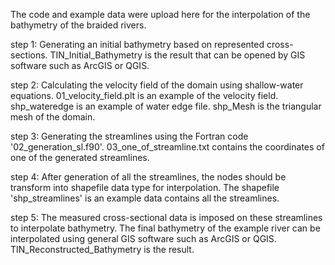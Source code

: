 The code and example data were upload here for the interpolation of the bathymetry of the braided rivers. 

step 1:
Generating an initial bathymetry based on represented cross-sections.
TIN_Initial_Bathymetry is the result that can be opened by GIS software such as ArcGIS or QGIS.

step 2:
Calculating the velocity field of the domain using shallow-water equations. 
01_velocity_field.plt is an example of the velocity field. 
shp_wateredge is an example of water edge file.
shp_Mesh is the triangular mesh of the domain.

step 3:
Generating the streamlines using the Fortran code '02_generation_sl.f90'.
03_one_of_streamline.txt contains the coordinates of one of the generated streamlines.

step 4:
After generation of all the streamlines, the nodes should be transform into shapefile data type for interpolation.
The shapefile 'shp_streamlines' is an example data contains all the streamlines.

step 5:
The measured cross-sectional data is imposed on these streamlines to interpolate bathymetry. 
The final bathymetry of the example river can be interpolated using general GIS software such as ArcGIS or QGIS.
TIN_Reconstructed_Bathymetry is the result.
